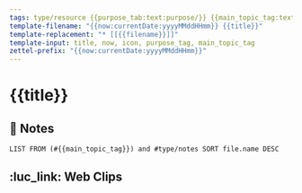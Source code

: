 ```yaml
---
tags: type/resource {{purpose_tab:text:purpose/}} {{main_topic_tag:text:topic/}}
template-filename: "{{now:currentDate:yyyyMMddHHmm}} {{title}}"
template-replacement: "* [[{{filename}}]]"
template-input: title, now, icon, purpose_tag, main_topic_tag
zettel-prefix: "{{now:currentDate:yyyyMMddHHmm}}"
---
```


# {{title}}

## 📃 Notes
```dataview
LIST FROM (#{{main_topic_tag}}) and #type/notes SORT file.name DESC
```

## ️:luc_link: Web Clips
